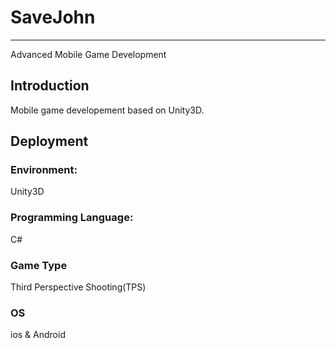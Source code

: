 # SaveJohn
--------------------------
Advanced Mobile Game Development

## Introduction
Mobile game developement based on Unity3D. 

## Deployment

 ### Environment:
   Unity3D
   
 ### Programming Language:
   C#
   
 ### Game Type
   Third Perspective Shooting(TPS)
   
 ### OS
   ios & Android
